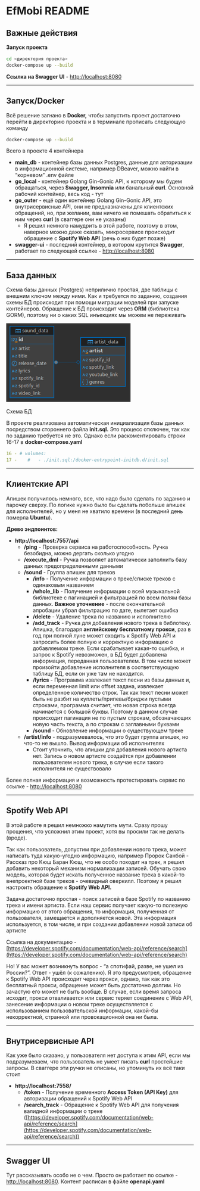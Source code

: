 # EfMobi README

## Важные действия

**Запуск проекта**

```bash
cd <директория проекта>
docker-compose up --build
```

**Ссылка на Swagger UI** - [http://localhost:8080](http://localhost:8080/#/)

---

## Запуск/Docker

Всё решение загнано в **Docker,** чтобы запустить проект достаточно перейти в директорию проекта и в терминале прописать следующую команду

```bash
docker-compose up --build
```

Всего в проекте 4 контейнера

- **main_db** - контейнер базы данных Postgres, данные для авторизации в информационной системе, например DBeaver, можно найти в “корневом” .env файле
- **go_local** - контейнер Golang Gin-Gonic API, к которому мы будем обращаться, через **Swagger, Insomnia** или банальный **curl**. Основной рабочий контейнер, весь код - тут
- **go_outer** - ещё один контейнер Golang Gin-Gonic API, это внутрисервисные API, они не предназначены для клиентских обращений, но, при желании, вам ничего не помешать обратиться к ним через **curl** (в сваггере они не указаны)
    - Я решил немного намудрить в этой работе, поэтому в этом, наверное можно даже сказать, микросервисе происходит обращение с **Spotify Web API** (речь о них будет позже)
- **swagger-ui** - последний контейнер, в котором крутится **Swagger**, работает по следующей ссылке - [http://localhost:8080](http://localhost:8080/#/)

---

## База данных

Схема базы данных (Postgres) неприлично простая, две таблицы с внешним ключом между ними. Как и требуется по заданию, создания схемы БД происходит при помощи миграции моделей при запуске контейнеров. Обращение к БД происходит через **ORM** (библиотека GORM), поэтому ни о каких SQL инъекциях мы можем не переживать

![Схема БД](README_pics/image.png)

Схема БД

В проекте реализована автоматическая инициализация базы данных посредством стороннего файла **init.sql.** Это процесс отключен, так как по заданию требуется не это. Однако если раскоментировать строки 16-17 в **docker-compose.yaml**

```yaml
16 - # volumes:
17 -    #   - ./init.sql:/docker-entrypoint-initdb.d/init.sql
```

---

## Клиентские API

Апишек получилось немного, все, что надо было сделать по заданию и парочку сверху. По логике нужно было бы сделать побольше апишек для исполнителей, но у меня не хватило времени (в последний день померла **Ubuntu**).

**Древо эндпоинтов:**

- **http://localhost:7557/api**
    - **/ping** - Проверка сервиса на работоспособность. Ручка безобидна, можно дергать сколько угодно
    - **/execute_dml** - Ручка позволяет автоматически заполнить базу данных предопределенными данными
    - **/sound** - Группа апишек для треков
        - **/info** - Получение информации о треке/списке треков с одинаковым названием
        - **/whole_lib** - Получение информации о всей музыкальной библиотеке с пагинацией и фильтрацией по всем полям базы данных. **Важное уточнение** - после окончательной апробации убрал фильтрацию по дате, вылетает ошибка
        - **/delete** - Удаление трека по названию и исполнителю
        - **/add_track** - Ручка для добавления нового трека в библотеку. Апишка, благодаря **английскому бесплатному прокси**, раз в год при полной луне может сходить к Spotify Web API и запросить более полную и корректную информацию о добавляемом треке. Если срабатывает какая-то ошибка, и запрос к Spotify невозможен, в БД будет добавлена информация, переданная пользователем. В том числе может произойти добавление исполнителя в соответствующую таблицу БД, если он уже там не находится.
        - **/lyrics** - Программа извлекает текст песни из базы данных и, если переменная limit или offset задана, извлекает определенное количество строк. Так как текст песни может быть не разбит на куплеты/припевы/бриджи пустыми строками, программа считает, что новая строка всегда начинается с большой буквы. Поэтому в данном случае происходит пагинация не по пустым строкам, обозначающих новую часть текста, а по строкам с заглавными буквами
        - **/sound** - Обновление информации о существующем треке
    - **/artist/info** - подразумевалось, что это будет группа апишек, но что-то не вышло. Вывод информации об исполнителях
        - Стоит уточнить, что апишки для добавления нового артиста нет. Запись о новом артисте создаётся при добавлении пользователем нового трека, в случае если такого исполнителя не существовало

Более полная информация и возможность протестировать сервис по ссылке - [http://localhost:8080](http://localhost:8080/#/)

---

## Spotify Web API

В этой работе я решил немножко намутить мути. Сразу прошу прощения, что усложнил этим проект, хотя вы просили так не делать (вроде).

Так как пользователь, допустим при добавлении нового трека, может написать туда какую-угодно информацию, например Пророк Санбой - Рассказ про Кюш Баран Кюш, что не особо походит на трек, я решил добавить некоторый механизм нормализации записей. Обучать свою модель, которая будет искать полученное название трека в какой-то внепроектной базе треков - очевидный оверкилл. Поэтому я решил настроить обращение к **Spotify Web API.**

Задача достаточно простая - поиск записей в базе Spotify по названию трека и имени артиста. Если наш сервис получает какую-то полезную информацию от этого обращения, то информация, полученная от пользователя, замещается и дополняется новой. Эта информация используется, в том числе, и при создании добавлении новой записи об артисте

Ссылка на документацию - [https://developer.spotify.com/documentation/web-api/reference/search](https://developer.spotify.com/documentation/web-api/reference/search)

Но! У вас может возникнуть вопрос - “а спотифай, разве, не ушел из России?”. Ответ - ушёл (к сожалению). Я это предусмотрел, обращение к Spotify Web API происходит через прокси, однако, так как это бесплатный прокси, обращение может быть достаточно долгим. Но зачастую его может не быть вообще. В случае, если время запроса исходит, прокси отваливается или сервис теряет соединение с Web API, занесение информации о новом треке осуществляется с использованием пользовательской информации, какой-бы некорректной, странной или провокационной она ни была.

---

## Внутрисервисные API

Как уже было сказано, у пользователя нет доступа к этим API, если мы подразумеваем, что пользователь не умеет писать **curl** простейшие запросы. В сваггере эти ручки не описаны, но упоминуть их всё таки стоит

- **http://localhost:7558/**
    - **/token** - Получение временного **Access Token (API Key)** для авторизации обращений к Spotify Web API
    - **/search_track** - Обращение к Spotify Web API для получения валидной информации о треке ([https://developer.spotify.com/documentation/web-api/reference/search](https://developer.spotify.com/documentation/web-api/reference/search))

---

## Swagger UI

Тут рассказывать особо не о чем. Просто он работает по ссылке - [http://localhost:8080](http://localhost:8080/#/). Контент расписан в файле **openapi.yaml**